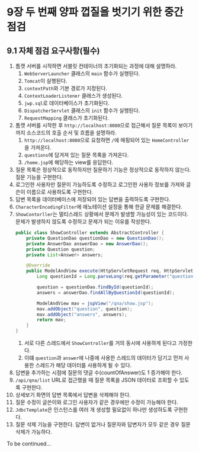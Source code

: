 # 9장 두 번째 양파 껍질을 벗기기 위한 중간 점검

## 9.1 자체 점검 요구사항(필수)

1. 톰캣 서버를 시작하면 서블릿 컨테이너의 초기화되는 과정에 대해 설명하라.
   1. `WebServerLauncher` 클래스의 `main` 함수가 실행된다.
   2. `Tomcat`이 실행된다.
   3. `contextPath`와 기본 경로가 지정된다.
   4. `ContextLoaderListener` 클래스가 생성된다.
   5. `jwp.sql`로 데이터베이스가 초기화된다.
   6. `DispatcherServlet` 클래스의 `init` 함수가 실행된다.
   7. `RequestMapping` 클래스가 초기화된다.
2. 톰캣 서버를 시작한 후 `http://localhost:8080`으로 접근해서 질문 목록이 보이기까지 소스코드의 호출 순서 및 흐름을 설명하라.
   1. `http://localhost:8080`으로 요청하면 `/`에 매핑되어 있는 `HomeController`을 가져온다.
   2. `questions`에 담겨져 있는 질문 목록을 가져온다.
   3. `/home.jsp`에 해당하는 view를 응답한다.
3. 질문 목록은 정상적으로 동작하지만 질문하기 기능은 정상적으로 동작하지 않는다. 질문 기능을 구현한다.
4. 로그인한 사용자만 질문이 가능하도록 수정하고 로그인한 사용자 정보를 가져와 글쓴이 이름으로 사용하도록 구현한다.
5. 답변 목록을 데이터베이스에 저장되어 있는 답변을 출력하도록 구현한다.
6. `CharacterEncodingFilter`에 애노테이션 설정을 통해 한글 문제를 해결한다.
7. `ShowContorller`는 멀티스레드 상황에서 문제가 발생할 가능성이 있는 코드이다.
   문제가 발생하지 않도록 수정하고 문제가 되는 이유를 작성한다.
   ```java
   public class ShowController extends AbstractController {
       private QuestionDao questionDao = new QuestionDao();
       private AnswerDao answerDao = new AnswerDao();
       private Question question;
       private List<Answer> answers;

       @Override
       public ModelAndView execute(HttpServletRequest req, HttpServletResponse response) throws Exception {
           Long questionId = Long.parseLong(req.getParameter("questionId"));

           question = questionDao.findById(questionId);
           answers = answerDao.findAllByQuestionId(questionId);

           ModelAndView mav = jspView("/qna/show.jsp");
           mav.addObject("question", question);
           mav.addObject("answers", answers);
           return mav;
       }
   }
   ```
   1. 서로 다른 스레드에서 `ShowController`를 거의 동시에 사용하게 된다고 가정한다.
   2. 이떄 `question`과 `answer`에 나중에 사용한 스레드의 데이터가 담기고 먼저 사용한 스레드가 해당 데이터를 사용하게 될 수 있다.
8. 답변을 추가하는 시점에 질문의 댓글 수(countOfAnswer)도 1 증가해야 한다.
9. `/api/qna/list` URL로 접근했을 때 질문 목록을 JSON 데이터로 조회할 수 있도록 구현한다.
10. 상세보기 화면의 답변 목록에서 답변을 삭제해야 한다.
11. 질문 수정이 글쓴이와 로그인 사용자가 같은 경우에만 수정이 가능해야 한다.
12. `JdbcTemplate`은 인스턴스를 여러 개 생성할 필요없이 하나만 생성하도록 구현한다.
13. 질문 삭제 기능을 구현한다. 답변이 없거나 질문자와 답변자가 모두 같은 경우 질문 삭제가 가능하다.

To be continued...
